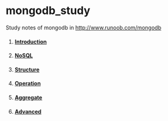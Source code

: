 # mongodb_study
Study notes of mongodb in http://www.runoob.com/mongodb

1. #### [Introduction](https://github.com/stefanchoo/mongodb_study/blob/master/mongodb01_introduction.md)

2. #### [NoSQL](https://github.com/stefanchoo/mongodb_study/blob/master/mongodb02_nosql.md)

3. #### [Structure](https://github.com/stefanchoo/mongodb_study/blob/master/mongodb03_structure.md)

4. #### [Operation](https://github.com/stefanchoo/mongodb_study/blob/master/mongodb04_operation.md)

5. #### [Aggregate](https://github.com/stefanchoo/mongodb_study/blob/master/mongodb05_aggregate.md) 

6. #### [Advanced](https://github.com/stefanchoo/mongodb_study/blob/master/mongodb06_advanced.md)